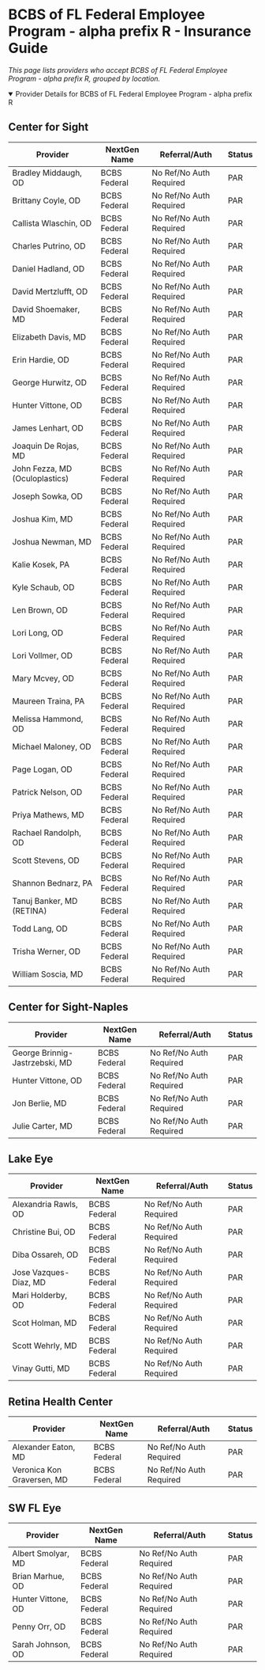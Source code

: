 # BCBS of FL Federal Employee Program - alpha prefix R - Insurance Guide

*This page lists providers who accept BCBS of FL Federal Employee Program - alpha prefix R, grouped by location.*

<details open><summary>Provider Details for BCBS of FL Federal Employee Program - alpha prefix R</summary>

## Center for Sight

| Provider | NextGen Name | Referral/Auth | Status |
|----------|-------------|--------------|--------|
| Bradley Middaugh, OD | BCBS Federal | No Ref/No Auth Required | PAR |
| Brittany Coyle, OD | BCBS Federal | No Ref/No Auth Required | PAR |
| Callista Wlaschin, OD | BCBS Federal | No Ref/No Auth Required | PAR |
| Charles Putrino, OD | BCBS Federal | No Ref/No Auth Required | PAR |
| Daniel Hadland, OD | BCBS Federal | No Ref/No Auth Required | PAR |
| David Mertzlufft, OD | BCBS Federal | No Ref/No Auth Required | PAR |
| David Shoemaker, MD | BCBS Federal | No Ref/No Auth Required | PAR |
| Elizabeth Davis, MD | BCBS Federal | No Ref/No Auth Required | PAR |
| Erin Hardie, OD | BCBS Federal | No Ref/No Auth Required | PAR |
| George Hurwitz, OD | BCBS Federal | No Ref/No Auth Required | PAR |
| Hunter Vittone, OD | BCBS Federal | No Ref/No Auth Required | PAR |
| James Lenhart, OD | BCBS Federal | No Ref/No Auth Required | PAR |
| Joaquin De Rojas, MD | BCBS Federal | No Ref/No Auth Required | PAR |
| John Fezza, MD (Oculoplastics) | BCBS Federal | No Ref/No Auth Required | PAR |
| Joseph Sowka, OD | BCBS Federal | No Ref/No Auth Required | PAR |
| Joshua Kim, MD | BCBS Federal | No Ref/No Auth Required | PAR |
| Joshua Newman, MD | BCBS Federal | No Ref/No Auth Required | PAR |
| Kalie Kosek, PA | BCBS Federal | No Ref/No Auth Required | PAR |
| Kyle Schaub, OD | BCBS Federal | No Ref/No Auth Required | PAR |
| Len Brown, OD | BCBS Federal | No Ref/No Auth Required | PAR |
| Lori Long, OD | BCBS Federal | No Ref/No Auth Required | PAR |
| Lori Vollmer, OD | BCBS Federal | No Ref/No Auth Required | PAR |
| Mary Mcvey, OD | BCBS Federal | No Ref/No Auth Required | PAR |
| Maureen Traina, PA | BCBS Federal | No Ref/No Auth Required | PAR |
| Melissa Hammond, OD | BCBS Federal | No Ref/No Auth Required | PAR |
| Michael Maloney, OD | BCBS Federal | No Ref/No Auth Required | PAR |
| Page Logan, OD | BCBS Federal | No Ref/No Auth Required | PAR |
| Patrick Nelson, OD | BCBS Federal | No Ref/No Auth Required | PAR |
| Priya Mathews, MD | BCBS Federal | No Ref/No Auth Required | PAR |
| Rachael Randolph, OD | BCBS Federal | No Ref/No Auth Required | PAR |
| Scott Stevens, OD | BCBS Federal | No Ref/No Auth Required | PAR |
| Shannon Bednarz, PA | BCBS Federal | No Ref/No Auth Required | PAR |
| Tanuj Banker, MD (RETINA) | BCBS Federal | No Ref/No Auth Required | PAR |
| Todd Lang, OD | BCBS Federal | No Ref/No Auth Required | PAR |
| Trisha Werner, OD | BCBS Federal | No Ref/No Auth Required | PAR |
| William Soscia, MD | BCBS Federal | No Ref/No Auth Required | PAR |

## Center for Sight-Naples

| Provider | NextGen Name | Referral/Auth | Status |
|----------|-------------|--------------|--------|
| George Brinnig-Jastrzebski, MD | BCBS Federal | No Ref/No Auth Required | PAR |
| Hunter Vittone, OD | BCBS Federal | No Ref/No Auth Required | PAR |
| Jon Berlie, MD | BCBS Federal | No Ref/No Auth Required | PAR |
| Julie Carter, MD | BCBS Federal | No Ref/No Auth Required | PAR |

## Lake Eye 

| Provider | NextGen Name | Referral/Auth | Status |
|----------|-------------|--------------|--------|
| Alexandria Rawls, OD | BCBS Federal | No Ref/No Auth Required | PAR |
| Christine Bui, OD | BCBS Federal | No Ref/No Auth Required | PAR |
| Diba Ossareh, OD | BCBS Federal | No Ref/No Auth Required | PAR |
| Jose Vazques-Diaz, MD | BCBS Federal | No Ref/No Auth Required | PAR |
| Mari Holderby, OD | BCBS Federal | No Ref/No Auth Required | PAR |
| Scot Holman, MD | BCBS Federal | No Ref/No Auth Required | PAR |
| Scott Wehrly, MD | BCBS Federal | No Ref/No Auth Required | PAR |
| Vinay Gutti, MD | BCBS Federal | No Ref/No Auth Required | PAR |

## Retina Health Center

| Provider | NextGen Name | Referral/Auth | Status |
|----------|-------------|--------------|--------|
| Alexander Eaton, MD | BCBS Federal | No Ref/No Auth Required | PAR |
| Veronica Kon Graversen, MD | BCBS Federal | No Ref/No Auth Required | PAR |

## SW FL Eye

| Provider | NextGen Name | Referral/Auth | Status |
|----------|-------------|--------------|--------|
| Albert Smolyar, MD | BCBS Federal | No Ref/No Auth Required | PAR |
| Brian Marhue, OD | BCBS Federal | No Ref/No Auth Required | PAR |
| Hunter Vittone, OD | BCBS Federal | No Ref/No Auth Required | PAR |
| Penny Orr, OD | BCBS Federal | No Ref/No Auth Required | PAR |
| Sarah Johnson, OD | BCBS Federal | No Ref/No Auth Required | PAR |

</details>

